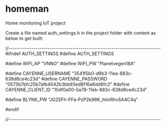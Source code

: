 # homeman
Home monitoring IoT project


Create a file named auth_settings.h in the project folder with content as below to get built:

//--------------------------------------------------------------------------
#ifndef AUTH_SETTINGS
#define AUTH_SETTINGS

#define WIFI_AP "VNNO"
#define WIFI_PW "Planetvegen18A"


#define CAYENNE_USERNAME  "3541f5b0-d9b3-11ea-883c-638d8ce4c23d"
#define CAYENNE_PASSWORD  "0573b7bfc25b7afb4042b3bb93ed8f16a6dd6fc2"
#define CAYENNE_CLIENT_ID "10df0a00-5a78-11eb-883c-638d8ce4c23d"

#define BLYNK_PW          "JG2SFh-FFa-PzP2k98K_htmRhvSA4C4q"

#endif

//--------------------------------------------------------------------------
